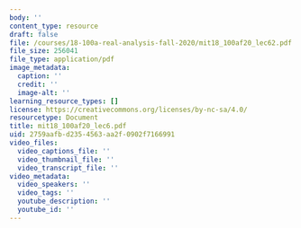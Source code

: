 ```yaml
---
body: ''
content_type: resource
draft: false
file: /courses/18-100a-real-analysis-fall-2020/mit18_100af20_lec62.pdf
file_size: 256041
file_type: application/pdf
image_metadata:
  caption: ''
  credit: ''
  image-alt: ''
learning_resource_types: []
license: https://creativecommons.org/licenses/by-nc-sa/4.0/
resourcetype: Document
title: mit18_100af20_lec6.pdf
uid: 2759aafb-d235-4563-aa2f-0902f7166991
video_files:
  video_captions_file: ''
  video_thumbnail_file: ''
  video_transcript_file: ''
video_metadata:
  video_speakers: ''
  video_tags: ''
  youtube_description: ''
  youtube_id: ''
---
```

